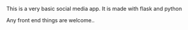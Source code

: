 This is a very basic social media app.
It is made with flask and python

Any front end things are welcome..
